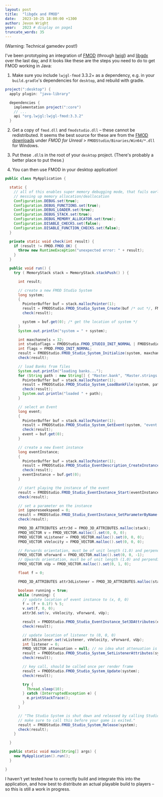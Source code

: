 ```yaml
---
layout: post
title:  "libgdx and FMOD"
date:   2023-10-25 18:00:00 +1300
author: Jevon Wright
year:   2023 # display on page1
truncate_words: 35
---
```


(Warning: Technical gamedev post!)

I've been prototyping an integration of [FMOD](https://www.fmod.com/)
(through [lwjgl](https://github.com/LWJGL/lwjgl3/issues/295)) and [libgdx](https://libgdx.com/) over the last day, and it looks
like these are the steps you need to do to get FMOD working in Java:

1. Make sure you include `lwjgl-fmod` 3.3.2+ as a dependency, e.g. in your `build.gradle`'s dependencies for `desktop`, and rebuild with gradle.

```gradle
project(":desktop") {
  apply plugin: "java-library"

  dependencies {
    implementation project(":core")
    // ...
    api "org.lwjgl:lwjgl-fmod:3.3.2"
  }
```

2. Get a copy of `fmod.dll` and `fmodstudio.dll` – these cannot be redistributed.
   It seems the best source for these are from the [FMOD downloads](https://www.fmod.com/download#fmodforunreal)
   under _FMOD for Unreal_ > `FMODStudio/Binaries/Win64/*.dll` for Windows.

3. Put these `.dll`s in the root of your `desktop` project. (There's probably a better place to put these.)

4. You can then use FMOD in your desktop application!

```java
public class MyApplication {

  static {
    // all of this enables super memory debugging mode, that fails early if you're
    // messing up memory allocation/deallocation
    Configuration.DEBUG.set(true);
    Configuration.DEBUG_FUNCTIONS.set(true);
    Configuration.DEBUG_LOADER.set(true);
    Configuration.DEBUG_STACK.set(true);
    Configuration.DEBUG_MEMORY_ALLOCATOR.set(true);
    Configuration.DISABLE_CHECKS.set(false);
    Configuration.DISABLE_FUNCTION_CHECKS.set(false);
  }

  private static void check(int result) {
    if (result != FMOD.FMOD_OK) {
      throw new RuntimeException("unexpected error: " + result);
    }
  }

  public void run() {
    try ( MemoryStack stack = MemoryStack.stackPush() ) {

      int result;

      // create a new FMOD Studio System
      long system;
      {
        PointerBuffer buf = stack.mallocPointer(1);
        result = FMODStudio.FMOD_Studio_System_Create(buf /* out */, FMOD.FMOD_VERSION);
        check(result);

        system = buf.get(0); /* get the location of system */
      }
      System.out.println("system = " + system);

      int maxchannels = 32;
      int studioflags = FMODStudio.FMOD_STUDIO_INIT_NORMAL | FMODStudio.FMOD_STUDIO_INIT_LIVEUPDATE;
      int flags = FMOD.FMOD_INIT_NORMAL;
      result = FMODStudio.FMOD_Studio_System_Initialize(system, maxchannels, studioflags, flags, 0 /* null */);
      check(result);

      // load Banks from files
      System.out.println("loading banks...");
      for (String path : new String[] { "Master.bank", "Master.strings.bank", "Vehicles.bank", "SFX.bank" }) {
        PointerBuffer buf = stack.mallocPointer(1);
        result = FMODStudio.FMOD_Studio_System_LoadBankFile(system, path, FMODStudio.FMOD_STUDIO_LOAD_BANK_NORMAL, buf);
        check(result);
        System.out.println("loaded " + path);
      }

      // select an Event
      long event;
      {
        PointerBuffer buf = stack.mallocPointer(1);
        result = FMODStudio.FMOD_Studio_System_GetEvent(system, "event:/Vehicles/Car Engine", buf);
        check(result);
        event = buf.get(0);
      }

      // create a new Event instance
      long eventInstance;
      {
        PointerBuffer buf = stack.mallocPointer(1);
        result = FMODStudio.FMOD_Studio_EventDescription_CreateInstance(event, buf);
        check(result);
        eventInstance = buf.get(0);
      }

      // start playing the instance of the event
      result = FMODStudio.FMOD_Studio_EventInstance_Start(eventInstance);
      check(result);

      // set a parameter on the instance
      int ignoreseekspeed = 0;
      result = FMODStudio.FMOD_Studio_EventInstance_SetParameterByName(eventInstance, "RPM", 2400, ignoreseekspeed);
      check(result);

      FMOD_3D_ATTRIBUTES attr3d = FMOD_3D_ATTRIBUTES.malloc(stack);
      FMOD_VECTOR v = FMOD_VECTOR.malloc().set(0, 0, 0);
      FMOD_VECTOR vListener = FMOD_VECTOR.malloc().set(0, 0, 0);
      FMOD_VECTOR vVelocity = FMOD_VECTOR.malloc().set(0, 0, 0);

      // Forwards orientation, must be of unit length (1.0) and perpendicular to up.
      FMOD_VECTOR vForward = FMOD_VECTOR.malloc().set(0, 0, -1);
      // Upwards orientation, must be of unit length (1.0) and perpendicular to forward.
      FMOD_VECTOR vUp = FMOD_VECTOR.malloc().set(0, 1, 0);

      float f = 0;

      FMOD_3D_ATTRIBUTES attr3dListener = FMOD_3D_ATTRIBUTES.malloc(stack);

      boolean running = true;
      while (running) {
        // update location of event instance to (x, 0, 0)
        f = (f + 0.1f) % 5;
        v.set(f, 0, 0);
        attr3d.set(v, vVelocity, vForward, vUp);

        result = FMODStudio.FMOD_Studio_EventInstance_Set3DAttributes(eventInstance, attr3d);
        check(result);

        // update location of listener to (0, 0, 0)
        attr3dListener.set(vListener, vVelocity, vForward, vUp);
        int listener = 0;
        FMOD_VECTOR attenuation = null; // no idea what attenuation is
        result = FMODStudio.FMOD_Studio_System_SetListenerAttributes(system, listener, attr3dListener, attenuation);
        check(result);

        // key call, should be called once per render frame
        result = FMODStudio.FMOD_Studio_System_Update(system);
        check(result);

        try {
          Thread.sleep(10);
        } catch (InterruptedException e) {
          e.printStackTrace();
        }
      }

      // "The Studio System is shut down and released by calling Studio::System::release,
      // make sure to call this before your game is exited."
      result = FMODStudio.FMOD_Studio_System_Release(system);
      check(result);
    }

  }

  public static void main(String[] args) {
    new MyApplication().run();
  }

}
```

I haven't yet tested how to correctly build and integrate this into the application,
and how best to distribute an actual playable build to players – so this is still a work in progress.
